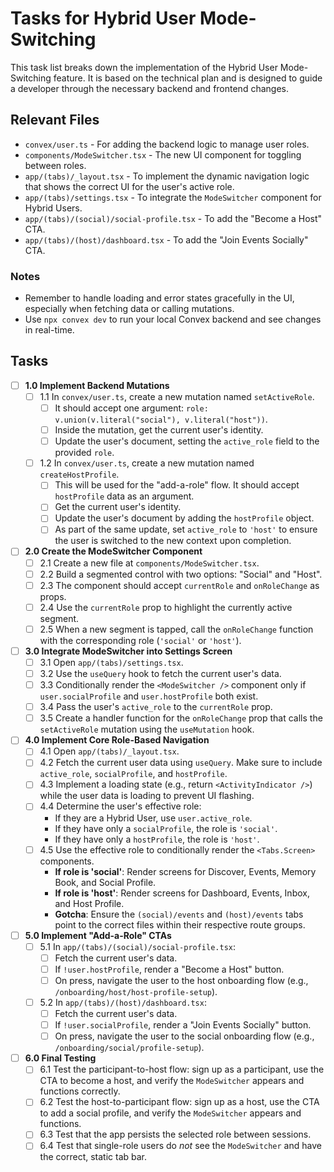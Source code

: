 # Tasks for Hybrid User Mode-Switching

This task list breaks down the implementation of the Hybrid User Mode-Switching feature. It is based on the technical plan and is designed to guide a developer through the necessary backend and frontend changes.

## Relevant Files

- `convex/user.ts` - For adding the backend logic to manage user roles.
- `components/ModeSwitcher.tsx` - The new UI component for toggling between roles.
- `app/(tabs)/_layout.tsx` - To implement the dynamic navigation logic that shows the correct UI for the user's active role.
- `app/(tabs)/settings.tsx` - To integrate the `ModeSwitcher` component for Hybrid Users.
- `app/(tabs)/(social)/social-profile.tsx` - To add the "Become a Host" CTA.
- `app/(tabs)/(host)/dashboard.tsx` - To add the "Join Events Socially" CTA.

### Notes

- Remember to handle loading and error states gracefully in the UI, especially when fetching data or calling mutations.
- Use `npx convex dev` to run your local Convex backend and see changes in real-time.

## Tasks

- [ ] **1.0 Implement Backend Mutations**
  - [ ] 1.1 In `convex/user.ts`, create a new mutation named `setActiveRole`.
    - [ ] It should accept one argument: `role: v.union(v.literal("social"), v.literal("host"))`.
    - [ ] Inside the mutation, get the current user's identity.
    - [ ] Update the user's document, setting the `active_role` field to the provided `role`.
  - [ ] 1.2 In `convex/user.ts`, create a new mutation named `createHostProfile`.
    - [ ] This will be used for the "add-a-role" flow. It should accept `hostProfile` data as an argument.
    - [ ] Get the current user's identity.
    - [ ] Update the user's document by adding the `hostProfile` object.
    - [ ] As part of the same update, set `active_role` to `'host'` to ensure the user is switched to the new context upon completion.

- [ ] **2.0 Create the ModeSwitcher Component**
  - [ ] 2.1 Create a new file at `components/ModeSwitcher.tsx`.
  - [ ] 2.2 Build a segmented control with two options: "Social" and "Host".
  - [ ] 2.3 The component should accept `currentRole` and `onRoleChange` as props.
  - [ ] 2.4 Use the `currentRole` prop to highlight the currently active segment.
  - [ ] 2.5 When a new segment is tapped, call the `onRoleChange` function with the corresponding role (`'social'` or `'host'`).

- [ ] **3.0 Integrate ModeSwitcher into Settings Screen**
  - [ ] 3.1 Open `app/(tabs)/settings.tsx`.
  - [ ] 3.2 Use the `useQuery` hook to fetch the current user's data.
  - [ ] 3.3 Conditionally render the `<ModeSwitcher />` component only if `user.socialProfile` and `user.hostProfile` both exist.
  - [ ] 3.4 Pass the user's `active_role` to the `currentRole` prop.
  - [ ] 3.5 Create a handler function for the `onRoleChange` prop that calls the `setActiveRole` mutation using the `useMutation` hook.

- [ ] **4.0 Implement Core Role-Based Navigation**
  - [ ] 4.1 Open `app/(tabs)/_layout.tsx`.
  - [ ] 4.2 Fetch the current user data using `useQuery`. Make sure to include `active_role`, `socialProfile`, and `hostProfile`.
  - [ ] 4.3 Implement a loading state (e.g., return `<ActivityIndicator />`) while the user data is loading to prevent UI flashing.
  - [ ] 4.4 Determine the user's effective role:
    - If they are a Hybrid User, use `user.active_role`.
    - If they have only a `socialProfile`, the role is `'social'`.
    - If they have only a `hostProfile`, the role is `'host'`.
  - [ ] 4.5 Use the effective role to conditionally render the `<Tabs.Screen>` components.
    - **If role is 'social'**: Render screens for Discover, Events, Memory Book, and Social Profile.
    - **If role is 'host'**: Render screens for Dashboard, Events, Inbox, and Host Profile.
    - **Gotcha**: Ensure the `(social)/events` and `(host)/events` tabs point to the correct files within their respective route groups.

- [ ] **5.0 Implement "Add-a-Role" CTAs**
  - [ ] 5.1 In `app/(tabs)/(social)/social-profile.tsx`:
    - [ ] Fetch the current user's data.
    - [ ] If `!user.hostProfile`, render a "Become a Host" button.
    - [ ] On press, navigate the user to the host onboarding flow (e.g., `/onboarding/host/host-profile-setup`).
  - [ ] 5.2 In `app/(tabs)/(host)/dashboard.tsx`:
    - [ ] Fetch the current user's data.
    - [ ] If `!user.socialProfile`, render a "Join Events Socially" button.
    - [ ] On press, navigate the user to the social onboarding flow (e.g., `/onboarding/social/profile-setup`).

- [ ] **6.0 Final Testing**
  - [ ] 6.1 Test the participant-to-host flow: sign up as a participant, use the CTA to become a host, and verify the `ModeSwitcher` appears and functions correctly.
  - [ ] 6.2 Test the host-to-participant flow: sign up as a host, use the CTA to add a social profile, and verify the `ModeSwitcher` appears and functions.
  - [ ] 6.3 Test that the app persists the selected role between sessions.
  - [ ] 6.4 Test that single-role users do _not_ see the `ModeSwitcher` and have the correct, static tab bar.
